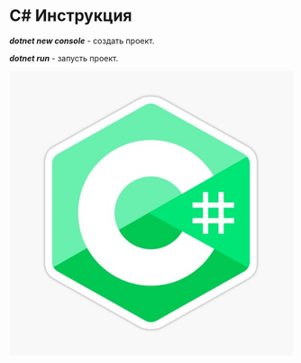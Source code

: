 # С# Инструкция

___dotnet new console___ - создать проект. 

___dotnet run___ - запусть проект.


![картинка с#](/INSTRUCTION/c.jpg)